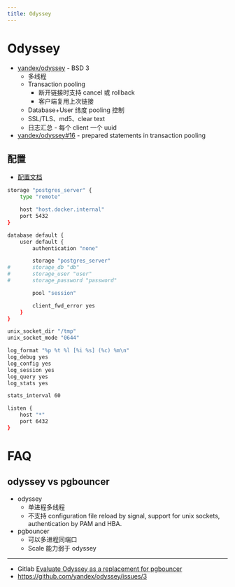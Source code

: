 ```yaml
---
title: Odyssey
---
```


# Odyssey

- [yandex/odyssey](https://github.com/yandex/odyssey) - BSD 3
  - 多线程
  - Transaction pooling
    - 断开链接时支持 cancel 或 rollback
    - 客户端复用上次链接
  - Database+User 纬度 pooling 控制
  - SSL/TLS、md5、clear text
  - 日志汇总 - 每个 client 一个 uuid
- [yandex/odyssey#16](https://github.com/yandex/odyssey/issues/16) - prepared statements in transaction pooling

## 配置

- [配置文档](https://github.com/yandex/odyssey/blob/master/documentation/configuration.md)

```bash
storage "postgres_server" {
	type "remote"

	host "host.docker.internal"
	port 5432
}

database default {
	user default {
		authentication "none"

		storage "postgres_server"
#		storage_db "db"
#		storage_user "user"
#		storage_password "password"

		pool "session"

		client_fwd_error yes
	}
}

unix_socket_dir "/tmp"
unix_socket_mode "0644"

log_format "%p %t %l [%i %s] (%c) %m\n"
log_debug yes
log_config yes
log_session yes
log_query yes
log_stats yes

stats_interval 60

listen {
	host "*"
	port 6432
}
```

# FAQ

## odyssey vs pgbouncer

- odyssey
  - 单进程多线程
  - 不支持 configuration file reload by signal, support for unix sockets, authentication by PAM and HBA.
- pgbouncer
  - 可以多进程同端口
  - Scale 能力弱于 odyssey

---

- Gitlab [Evaluate Odyssey as a replacement for pgbouncer](https://gitlab.com/gitlab-com/gl-infra/reliability/-/issues/7776)
- https://github.com/yandex/odyssey/issues/3
